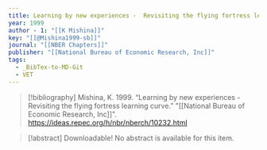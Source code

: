 ```yaml
---
title: Learning by new experiences -  Revisiting the flying fortress learning curve
year: 1999
author - 1: "[[K Mishina]]"
key: "[[@Mishina1999-sb]]"
journal: "[[NBER Chapters]]"
publisher: "[[National Bureau of Economic Research, Inc]]"
tags:
  - _BibTex-to-MD-Git
  - VET
---
```


> [!bibliography]
> Mishina, K. 1999. “Learning by new experiences -  Revisiting the flying fortress learning curve.” "[[National Bureau of Economic Research, Inc]]". https://ideas.repec.org/h/nbr/nberch/10232.html

> [!abstract]
> Downloadable! No abstract is available for this item.